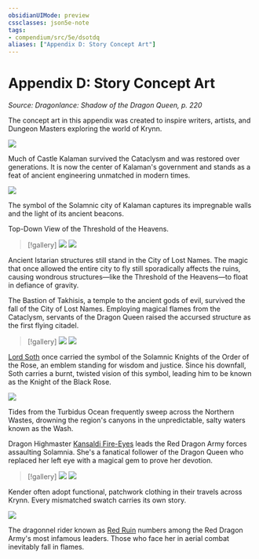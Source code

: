 ```yaml
---
obsidianUIMode: preview
cssclasses: json5e-note
tags:
- compendium/src/5e/dsotdq
aliases: ["Appendix D: Story Concept Art"]
---
```

# Appendix D: Story Concept Art
*Source: Dragonlance: Shadow of the Dragon Queen, p. 220* 

The concept art in this appendix was created to inspire writers, artists, and Dungeon Masters exploring the world of Krynn.

![](https://raw.githubusercontent.com/5etools-mirror-3/5etools-img/main/adventure/DSotDQ/168-11-002.castle-kalaman.webp#center)

Much of Castle Kalaman survived the Cataclysm and was restored over generations. It is now the center of Kalaman's government and stands as a feat of ancient engineering unmatched in modern times.

![](https://raw.githubusercontent.com/5etools-mirror-3/5etools-img/main/adventure/DSotDQ/169-11-001.solamnic-city.webp#center)

The symbol of the Solamnic city of Kalaman captures its impregnable walls and the light of its ancient beacons.

Top-Down View of the Threshold of the Heavens.

> [!gallery]
> ![](https://raw.githubusercontent.com/5etools-mirror-3/5etools-img/main/adventure/DSotDQ/170-11-003.top-down-threshold-of-heavens.webp#gallery)
> ![](https://raw.githubusercontent.com/5etools-mirror-3/5etools-img/main/adventure/DSotDQ/171-11-004.ancient-istarian-structure.webp#gallery)

Ancient Istarian structures still stand in the City of Lost Names. The magic that once allowed the entire city to fly still sporadically affects the ruins, causing wondrous structures—like the Threshold of the Heavens—to float in defiance of gravity.

The Bastion of Takhisis, a temple to the ancient gods of evil, survived the fall of the City of Lost Names. Employing magical flames from the Cataclysm, servants of the Dragon Queen raised the accursed structure as the first flying citadel.

> [!gallery]
> ![](https://raw.githubusercontent.com/5etools-mirror-3/5etools-img/main/adventure/DSotDQ/172-11-005.bastion-of-takhisis.webp#gallery)
> ![](https://raw.githubusercontent.com/5etools-mirror-3/5etools-img/main/adventure/DSotDQ/173-11-006.order-of-the-rose.webp#gallery)

[Lord Soth](Mechanics/bestiary/npc/lord-soth-dsotdq.md) once carried the symbol of the Solamnic Knights of the Order of the Rose, an emblem standing for wisdom and justice. Since his downfall, Soth carries a burnt, twisted vision of this symbol, leading him to be known as the Knight of the Black Rose.

![](https://raw.githubusercontent.com/5etools-mirror-3/5etools-img/main/adventure/DSotDQ/174-11-007.tides-from-turbidus-ocean.webp#center)

Tides from the Turbidus Ocean frequently sweep across the Northern Wastes, drowning the region's canyons in the unpredictable, salty waters known as the Wash.

Dragon Highmaster [Kansaldi Fire-Eyes](Mechanics/bestiary/npc/kansaldi-fire-eyes-dsotdq.md) leads the Red Dragon Army forces assaulting Solamnia. She's a fanatical follower of the Dragon Queen who replaced her left eye with a magical gem to prove her devotion.

> [!gallery]
> ![](https://raw.githubusercontent.com/5etools-mirror-3/5etools-img/main/adventure/DSotDQ/175-11-008.dragon-highmaster-kansaldi.webp#gallery)
> ![](https://raw.githubusercontent.com/5etools-mirror-3/5etools-img/main/adventure/DSotDQ/176-11-009.kender-clothing.webp#gallery)

Kender often adopt functional, patchwork clothing in their travels across Krynn. Every mismatched swatch carries its own story.

![](https://raw.githubusercontent.com/5etools-mirror-3/5etools-img/main/adventure/DSotDQ/177-11-010.red-ruin.webp#center)

The dragonnel rider known as [Red Ruin](Mechanics/bestiary/npc/red-ruin-dsotdq.md) numbers among the Red Dragon Army's most infamous leaders. Those who face her in aerial combat inevitably fall in flames.